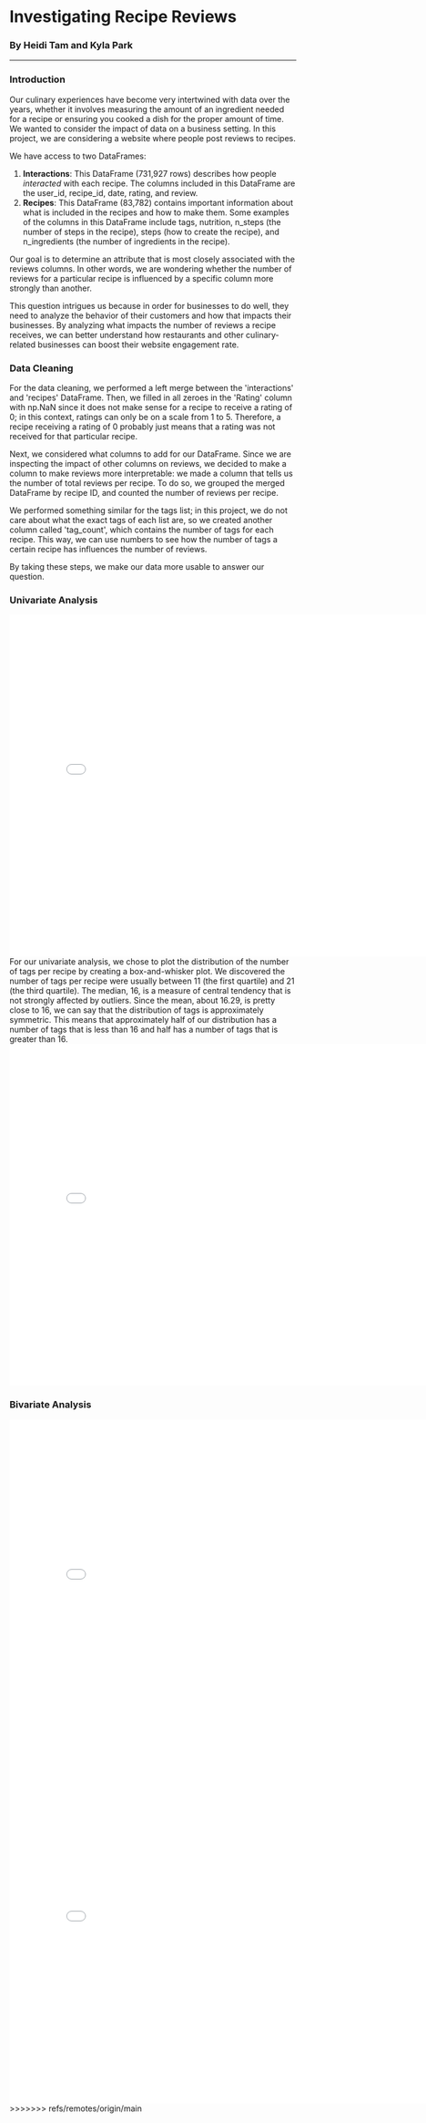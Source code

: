 # Investigating Recipe Reviews

### By Heidi Tam and Kyla Park

---

### Introduction

Our culinary experiences have become very intertwined with data over the years,
whether it involves measuring the amount of an ingredient needed for
a recipe or ensuring you cooked a dish for the proper amount of time. We wanted
to consider the impact of data on a business setting. In this project, we are
considering a website where people post reviews to recipes.

We have access to two DataFrames:

1. **Interactions**: This DataFrame (731,927 rows) describes how people
   _interacted_ with each recipe. The columns included in this DataFrame are
   the user_id, recipe_id, date, rating, and review.
2. **Recipes**: This DataFrame (83,782) contains important information about what is
   included in the recipes and how to make them. Some examples of the columns
   in this DataFrame include tags, nutrition, n_steps (the number of steps in
   the recipe), steps (how to create the recipe), and n_ingredients (the number
   of ingredients in the recipe).

Our goal is to determine an attribute that is most closely associated with the
reviews columns. In other words, we are wondering whether the number of reviews
for a particular recipe is influenced by a specific column more strongly than
another.

This question intrigues us because in order for businesses to do well, they need
to analyze the behavior of their customers and how that impacts their businesses.
By analyzing what impacts the number of reviews a recipe receives, we can better
understand how restaurants and other culinary-related businesses can boost their
website engagement rate.

### Data Cleaning

For the data cleaning, we performed a left merge between the 'interactions'
and 'recipes' DataFrame. Then, we filled in all zeroes in the 'Rating' column
with np.NaN since it does not make sense for a recipe to receive a rating of
0; in this context, ratings can only be on a scale from 1 to 5. Therefore, a recipe
receiving a rating of 0 probably just means that a rating was not received for
that particular recipe.

Next, we considered what columns to add for our DataFrame. Since we are inspecting
the impact of other columns on reviews, we decided to make a column to make
reviews more interpretable: we made a column that tells us the number of total
reviews per recipe. To do so, we grouped the merged DataFrame by recipe ID,
and counted the number of reviews per recipe.

We performed something similar for the tags list; in this project, we do not
care about what the exact tags of each list are, so we created another column
called 'tag_count', which contains the number of tags for each recipe. This
way, we can use numbers to see how the number of tags a certain recipe has
influences the number of reviews.

By taking these steps, we make our data more usable to answer our question.

### Univariate Analysis

<iframe src="assets/univariate_plot1.html" width=800 height=600 frameBorder=0></iframe>
For our univariate analysis, we chose to plot the distribution of the number 
of tags per recipe by creating a box-and-whisker plot. We discovered the number
of tags per recipe were usually between 11 (the first quartile) and 21 (the 
third quartile). The median, 16, is a measure of central tendency that is not
strongly affected by outliers. Since the mean, about 16.29, is pretty close to
16, we can say that the distribution of tags is approximately symmetric. This
means that approximately half of our distribution has a number of tags that is
less than 16 and half has a number of tags that is greater than 16. 

<iframe src="assets/univariate_plot2.html" width=800 height=600 frameBorder=0></iframe>

### Bivariate Analysis

<iframe src="assets/bivariate_plot1.html" width=800 height=600 frameBorder=0></iframe>

<iframe src="assets/bivariate_plot2.html" width=800 height=600 frameBorder=0></iframe>
>>>>>>> refs/remotes/origin/main